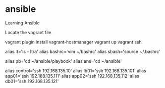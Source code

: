 # ansible
Learning Ansible

Locate the vagrant file

vagrant plugin install vagrant-hostmanager
vagrant up
vagrant ssh

alias lt='ls - ltra'
alias bashrc='vim ~/bashrc'
alias sbash='source ~/.bashrc'

alias pb='cd ~/ansible/playbook'
alias ans='cd ~/ansible'

alias control='ssh 192.168.135.10'
alias lb01='ssh 192.168.135.101'
alias app01='ssh 192.168.135.111'
alias app02='ssh 192.168.135.112'
alias db01='ssh 192.168.135.121'



